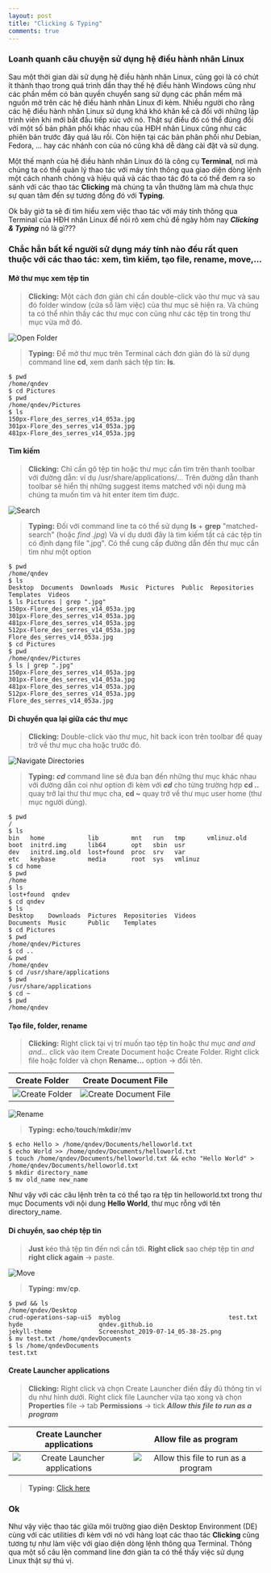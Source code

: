 ```yaml
---
layout: post
title: "Clicking & Typing"
comments: true
---
```


### Loanh quanh câu chuyện sử dụng hệ điều hành nhân Linux 

Sau một thời gian dài sử dụng hệ điều hành nhân Linux, cũng gọi là có chút ít thành thạo trong quá trình dần thay thế hệ điều hành Windows cũng như các phần mềm có bản quyền chuyển sang sử dụng các phần mềm mã nguồn mở trên các hệ điều hành nhân Linux đi kèm. Nhiều người cho rằng các hệ điều hành nhân Linux sử dụng khá khó khăn kể cả đối với những lập trình viên khi mới bắt đầu tiếp xúc với nó. Thật sự điều đó có thể đúng đối với một số bản phân phối khác nhau của HĐH nhân Linux cũng như các phiên bản trước đây quá lâu rồi. Còn hiện tại các bản phân phối như Debian, Fedora, ... hay các nhánh con của nó cũng khá dễ dàng cài đặt và sử dụng.

<!--more-->

Một thế mạnh của hệ điều hành nhân Linux đó là công cụ **Terminal**, nơi mà chúng ta có thể quản lý thao tác với máy tính thông qua giao diện dòng lệnh một cách nhanh chóng và hiệu quả và các thao tác đó ta có thể đem ra so sánh với các thao tác **Clicking** mà chúng ta vẫn thường làm mà chưa thực sự quan tâm đến sự tương đồng đó với **Typing**.

Ok bây giờ ta sẽ đi tìm hiểu xem việc thao tác với máy tính thông qua Terminal của HĐH nhân Linux  để nói rõ xem chủ đề ngày hôm nay _**Clicking & Typing**_ nó là gì???

### Chắc hẳn bất kể người sử dụng máy tính nào đều rất quen thuộc với các thao tác: xem, tìm kiếm, tạo file, rename, move,...

#### Mở thư mục xem tệp tin

> **Clicking:** Một cách đơn giản chỉ cần double-click vào thư mục
> và sau đó folder window (cửa sổ làm việc) của thư mục sẽ hiện ra.
> Và chúng ta có thể nhìn thấy các thư mục con cũng như các tệp tin trong thư mục vừa mở đó.

![Open Folder](https://raw.githubusercontent.com/qndev/qndev.github.io/master/public/images/openfolder.png)

> **Typing:** Để mở thư mục trên Terminal cách đơn giản đó là sử dụng command line **cd**, xem danh sách tệp tin: **ls**.

```console
$ pwd
/home/qndev
$ cd Pictures
$ pwd
/home/qndev/Pictures
$ ls
150px-Flore_des_serres_v14_053a.jpg
301px-Flore_des_serres_v14_053a.jpg
481px-Flore_des_serres_v14_053a.jpg
```
#### Tìm kiếm

> **Clicking:** Chỉ cần gõ tệp tin hoặc thư mục cần tìm trên thanh toolbar với đường dẫn: ví dụ /usr/share/applications/...
> Trên đường dẫn thanh toolbar sẽ hiển thị những suggest items matched với nội dung mà chúng ta muốn tìm và hit enter
> item tìm được.

![Search](https://raw.githubusercontent.com/qndev/qndev.github.io/master/public/images/find.png)

> **Typing:** Đối với command line ta có thể sử dụng **ls** + **grep** "matched-search" (hoặc _find *.jpg*_)
> Và ví dụ dưới đây là tìm kiếm tất cả các tệp tin có định dạng file ".jpg".
> Có thể cung cấp đường dẫn đến thư mục cần tìm như một option 

```console
$ pwd
/home/qndev
$ ls
Desktop  Documents  Downloads  Music  Pictures  Public  Repositories  Templates  Videos
$ ls Pictures | grep ".jpg"
150px-Flore_des_serres_v14_053a.jpg
301px-Flore_des_serres_v14_053a.jpg
481px-Flore_des_serres_v14_053a.jpg
512px-Flore_des_serres_v14_053a.jpg
Flore_des_serres_v14_053a.jpg
$ cd Pictures
$ pwd
/home/qndev/Pictures
$ ls | grep ".jpg"
150px-Flore_des_serres_v14_053a.jpg
301px-Flore_des_serres_v14_053a.jpg
481px-Flore_des_serres_v14_053a.jpg
512px-Flore_des_serres_v14_053a.jpg
Flore_des_serres_v14_053a.jpg
```

#### Di chuyển qua lại giữa các thư mục

> **Clicking:** Double-click vào thư mục, hit back icon trên toolbar để quay trở về thư mục cha hoặc trước đó.

![Navigate Directories](https://raw.githubusercontent.com/qndev/qndev.github.io/master/public/images/navigate_directories.png)

> **Typing:** _**cd**_ command line sẽ đưa bạn đến những thư mục khác nhau với đường dẫn coi như option đi kèm với _**cd**_ cho từng trường hợp
> **cd ..** quay trở lại thư  thư mục cha, **cd ~** quay trở về thư mục user home (thư mục người dùng).

```console
$ pwd
/
$ ls
bin   home            lib         mnt   run   tmp      vmlinuz.old
boot  initrd.img      lib64       opt   sbin  usr
dev   initrd.img.old  lost+found  proc  srv   var
etc   keybase         media       root  sys   vmlinuz
$ cd home
$ pwd
/home
$ ls
lost+found  qndev
$ cd qndev
$ ls
Desktop    Downloads  Pictures  Repositories  Videos
Documents  Music      Public    Templates
$ cd Pictures
$ pwd
/home/qndev/Pictures
$ cd ..
& pwd
/home/qndev
$ cd /usr/share/applications
$ pwd
/usr/share/applications
$ cd ~
$ pwd
/home/qndev
```

#### Tạo file, folder, rename

> **Clicking:** Right click tại vị trí muốn tạo tệp tin hoặc thư mục _and and and..._ click vào item Create Document hoặc Create Folder.
> Right click file hoặc folder và chọn **Rename...** option -> đổi tên.

Create Folder             |  Create Document File
:-------------------------:|:-------------------------:
![Create Folder](https://raw.githubusercontent.com/qndev/qndev.github.io/master/public/images/createfolder.png)  |   ![Create Document File](https://raw.githubusercontent.com/qndev/qndev.github.io/master/public/images/createnewfile.png) 

![Rename](https://raw.githubusercontent.com/qndev/qndev.github.io/master/public/images/rename.png)

> **Typing:** **echo**/**touch**/**mkdir**/**mv**

```console
$ echo Hello > /home/qndev/Documents/helloworld.txt
$ echo World >> /home/qndev/Documents/helloworld.txt
$ touch /home/qndev/Documents/helloworld.txt && echo "Hello World" > /home/qndev/Documents/helloworld.txt
$ mkdir directory_name
$ mv old_name new_name
```

Như vậy với các câu lệnh trên ta có thể tạo ra tệp tin helloworld.txt trong thư mục Documents với nội dung **Hello World**, thư mục rỗng với tên 
directory_name.

#### Di chuyển, sao chép tệp tin

> **Just** kéo thả tệp tin đến nơi cần tới.
> **Right click** sao chép tệp tin _and_ **right click again** -> paste.

![Move](https://raw.githubusercontent.com/qndev/qndev.github.io/master/public/images/movefile.png)

> **Typing:** **mv**/**cp**.

```console
$ pwd && ls
/home/qndev/Desktop
crud-operations-sap-ui5  myblog                              test.txt
hyde                     qndev.github.io
jekyll-theme             Screenshot_2019-07-14_05-38-25.png
$ mv test.txt /home/qndevDocuments
$ ls /home/qndevDocuments
test.txt
```
#### Create Launcher applications

> **Clicking:** Right click và chọn Create Launcher điền đầy đủ thông tin ví dụ như hình dưới.
> Right click file Launcher vừa tạo xong và chọn **Properties** file -> tab **Permissions** -> tick **_Allow this file to run as a program_**

Create Launcher applications | Allow file as program
:-------------------------:|:-------------------------:
![Create Launcher applications](https://raw.githubusercontent.com/qndev/qndev.github.io/master/public/images/createlauncher.png) | ![Allow this file to run as a program](https://raw.githubusercontent.com/qndev/qndev.github.io/master/public/images/allowprogram.png)

> **Typing:** [Click here](https://qndev.github.io/2019/01/24/make-desktop-shortcut-in-linux)

### Ok

Như vậy việc thao tác giữa môi trường giao diện Desktop Environment (DE) cùng với các utilities đi kèm với nó với hàng loạt các thao tác **Clicking** cũng tương tự như làm việc với giao diện dòng lệnh thông qua Terminal. Thông qua một số câu lện command line đơn giản ta có thể thấy việc sử dụng Linux thật sự thú vị.

